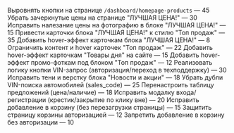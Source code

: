 Выровнять кнопки на странице `/dashboard/homepage-products` — 45
Убрать зачеркнутые цены на странице "ЛУЧШАЯ ЦЕНА!" — 30
Исправить налезание цены на фотографию в блоке "ЛУЧШАЯ ЦЕНА!" — 15
Привести карточки блока "ЛУЧШАЯ ЦЕНА!" к стилю "Топ продаж" — 35
Добавить hover-эффект карточкам блока "ЛУЧШАЯ ЦЕНА!" — 8
Ограничить контент и hover карточек "Топ продаж" — 22
Добавить hover-эффект карточкам "Товары дня" на сайте — 15
Добавить hover-эффект промо-фоткам под блоком "Топ продаж" — 12
Реализовать логику кнопки VIN-запрос (авторизация/переход в техподдержку) — 30
Исправить тени и верстку блока "Новости и акции" — 18
Убрать дубли VIN-поиска автомобилей (sales_code) — 25
Перенастроить таблицу предложений (цена/наличие) — 18
Исправить модалку входа/регистрации (крестик/закрытие по клику вне) — 20
Исправить добавление в корзину (без перезагрузки страницы) — 15
Защитить страницу корзины авторизацией — 12
Запретить добавление в корзину без авторизации — 10
